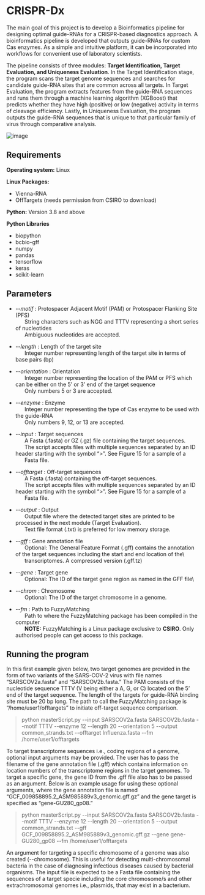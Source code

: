# CRISPR-Dx

The main goal of this project is to develop a Bioinformatics pipeline for designing optimal guide-RNAs for a CRISPR-based diagnostics approach. A bioinformatics pipeline is developed that outputs guide-RNAs for custom Cas enzymes. As a simple and intuitive platform, it can be incorporated into workflows for convenient use of laboratory scientists. 

The pipeline consists of three modules: **Target Identification, Target Evaluation, and Uniqueness Evaluation**. In the Target Identification stage, the program scans the target genome sequences and searches for candidate guide-RNA sites that are common across all targets. In Target Evaluation, the program extracts features from the guide-RNA sequences and runs them through a machine learning algorithm (XGBoost) that predicts whether they have high (positive) or low (negative) activity in terms of cleavage efficiency. Lastly, in Uniqueness Evaluation, the program outputs the guide-RNA sequences that is unique to that particular family of virus through comparative analysis. 

![image](https://github.com/camille-codes/CRISPR-Dx/assets/63538087/5d287ea5-090d-4c43-ad29-d406bf4c59fa)

## Requirements

**Operating system:** Linux

**Linux Packages:**
* Vienna-RNA
* OffTargets (needs permission from CSIRO to download)

**Python:** Version 3.8 and above

**Python Libraries**
* biopython
* bcbio-gff
* numpy
* pandas
* tensorflow
* keras
* scikit-learn

## Parameters

* *--motif* : Protospacer Adjacent Motif (PAM) or Protospacer Flanking Site (PFS)\
  &nbsp;&nbsp;&nbsp;&nbsp;&nbsp;&nbsp;String characters such as NGG and TTTV representing a short series of nucleotides\
  &nbsp;&nbsp;&nbsp;&nbsp;&nbsp;&nbsp;Ambiguous nucleotides are accepted.

* *--length* : Length of the target site \
  &nbsp;&nbsp;&nbsp;&nbsp;&nbsp;&nbsp;Integer number representing length of the target site in terms of base pairs (bp)

* *--orientation* : Orientation	\
  &nbsp;&nbsp;&nbsp;&nbsp;&nbsp;&nbsp;Integer number representing the location of the PAM or PFS which can be either on the 5’ or 3’ end of the target sequence\
  &nbsp;&nbsp;&nbsp;&nbsp;&nbsp;&nbsp;Only numbers 5 or 3 are accepted.

* *--enzyme* : Enzyme	\
  &nbsp;&nbsp;&nbsp;&nbsp;&nbsp;&nbsp;Integer number representing the type of Cas enzyme to be used with the guide-RNA\
  &nbsp;&nbsp;&nbsp;&nbsp;&nbsp;&nbsp;Only numbers 9, 12, or 13 are accepted.
  
* *--input* : Target sequences\
  &nbsp;&nbsp;&nbsp;&nbsp;&nbsp;&nbsp;A Fasta (.fasta) or GZ (.gz) file containing the target sequences.\
  &nbsp;&nbsp;&nbsp;&nbsp;&nbsp;&nbsp;The script accepts files with multiple sequences separated by an ID header starting with the symbol “>”. See Figure 15 for a sample of a       &nbsp;&nbsp;&nbsp;&nbsp;&nbsp;&nbsp;Fasta file.
  
* *--offtarget* : Off-target sequences\
  &nbsp;&nbsp;&nbsp;&nbsp;&nbsp;&nbsp;A Fasta (.fasta) containing the off-target sequences.\
  &nbsp;&nbsp;&nbsp;&nbsp;&nbsp;&nbsp;The script accepts files with multiple sequences separated by an ID header starting with the symbol “>”. See Figure 15 for a sample of a       &nbsp;&nbsp;&nbsp;&nbsp;&nbsp;&nbsp;Fasta file.

* *--output* : Output\
  &nbsp;&nbsp;&nbsp;&nbsp;&nbsp;&nbsp;Output file where the detected target sites are printed to be processed in the next module (Target Evaluation).\
  &nbsp;&nbsp;&nbsp;&nbsp;&nbsp;&nbsp;Text file format (.txt) is preferred for low memory storage.
  
* *--gff* : Gene annotation file\
  &nbsp;&nbsp;&nbsp;&nbsp;&nbsp;&nbsp;Optional: The General Feature Format (.gff) contains the annotation of the target sequences including the start and end location of the\       &nbsp;&nbsp;&nbsp;&nbsp;&nbsp;&nbsp;transcriptomes. A compressed version (.gff.tz) 

* *--gene* : Target gene\
  &nbsp;&nbsp;&nbsp;&nbsp;&nbsp;&nbsp;Optional: The ID of the target gene region as named in the GFF file\

* *--chrom* : Chromosome\
  &nbsp;&nbsp;&nbsp;&nbsp;&nbsp;&nbsp;Optional: The ID of the target chromosome in a genome. 

* *--fm* : Path to FuzzyMatching\
  &nbsp;&nbsp;&nbsp;&nbsp;&nbsp;&nbsp;Path to where the FuzzyMatching package has been compiled in the computer\
  &nbsp;&nbsp;&nbsp;&nbsp;&nbsp;&nbsp;**NOTE:** FuzzyMatching is a Linux package exclusive to **CSIRO**. Only authorised people can get access to this package. 

## Running the program

In this first example given below, two target genomes are provided in the form of two variants of the SARS-COV-2 virus with file names “SARSCOV2a.fasta” and “SARSCOV2b.fasta.” The PAM consists of the nucleotide sequence TTTV (V being either a A, G, or C) located on the 5’ end of the target sequence. The length of the targets for guide-RNA binding site must be 20 bp long. The path to call the FuzzyMatching package is “/home/user1/offtargets” to initiate off-target sequence comparison.

> python masterScript.py --input SARSCOV2a.fasta SARSCOV2b.fasta --motif TTTV --enzyme 12 --length 20 --orientation 5 --output common_strands.txt --offtarget Influenza.fasta --fm /home/user1/offtargets

To target transcriptome sequences i.e., coding regions of a genome, optional input
arguments may be provided. The user has to pass the filename of the gene annotation file (.gff) which contains information on location numbers of the transcriptome regions in the target genomes. To target a specific gene, the gene ID from the .gff file also has to be passed as an argument. Below is an example usage for using these optional arguments, where the gene annotation file is named “GCF_009858895.2_ASM985889v3_genomic.gff.gz” and the gene target is specified as “gene-GU280_gp08.” 

> python masterScript.py --input SARSCOV2a.fasta SARSCOV2b.fasta --motif TTTV --enzyme 12 --length 20 --orientation 5 --output common_strands.txt
--gff GCF_009858895.2_ASM985889v3_genomic.gff.gz --gene gene-GU280_gp08 --fm /home/user1/offtargets

An argument for targeting a specific chromosome of a genome was also created (--chromosome). This is useful for detecting multi-chromosomal bacteria in the case of diagnosing infectious diseases caused by bacterial organisms. The input file is expected to be a Fasta file containing the sequences of a target specie including the core chromosome/s and other extrachromosomal genomes i.e., plasmids, that may exist in a bacterium. 



